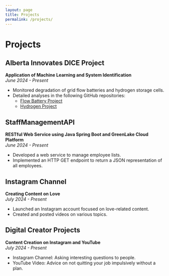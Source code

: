 ```yaml
---
layout: page
title: Projects
permalink: /projects/
---
```


# Projects

## Alberta Innovates DICE Project
**Application of Machine Learning and System Identification**  
*June 2024 - Present*

- Monitored degradation of grid flow batteries and hydrogen storage cells.
- Detailed analyses in the following GitHub repositories:
  - [Flow Battery Project](https://github.com/Waltberry/Battery_Analysis1/tree/main/Flow%20Battery%20Project)
  - [Hydrogen Project](https://github.com/Waltberry/Battery_Analysis1/tree/main/Hydrogen%20Project)

## StaffManagementAPI
**RESTful Web Service using Java Spring Boot and GreenLake Cloud Platform**  
*June 2024 - Present*

- Developed a web service to manage employee lists.
- Implemented an HTTP GET endpoint to return a JSON representation of all employees.

## Instagram Channel
**Creating Content on Love**  
*July 2024 - Present*

- Launched an Instagram account focused on love-related content.
- Created and posted videos on various topics.

## Digital Creator Projects
**Content Creation on Instagram and YouTube**  
*July 2024 - Present*

- Instagram Channel: Asking interesting questions to people.
- YouTube Video: Advice on not quitting your job impulsively without a plan.
